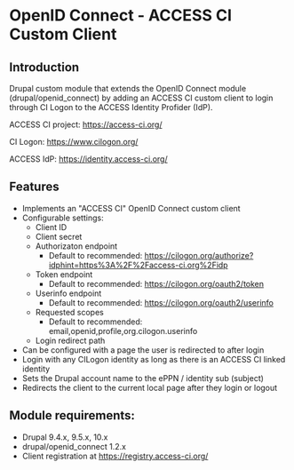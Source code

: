 # OpenID Connect - ACCESS CI Custom Client

## Introduction

Drupal custom module that extends the OpenID Connect module (drupal/openid_connect) by adding an ACCESS CI custom client to login through CI Logon to the ACCESS Identity Profider (IdP).

ACCESS CI project: https://access-ci.org/

CI Logon: https://www.cilogon.org/

ACCESS IdP: https://identity.access-ci.org/

## Features

+ Implements an "ACCESS CI" OpenID Connect custom client 
+ Configurable settings:
  - Client ID
  - Client secret
  - Authorizaton endpoint
    * Default to recommended: https://cilogon.org/authorize?idphint=https%3A%2F%2Faccess-ci.org%2Fidp
  - Token endpoint
    * Default to recommended: https://cilogon.org/oauth2/token
  - Userinfo endpoint
    * Default to recommended: https://cilogon.org/oauth2/userinfo
  - Requested scopes
    * Default to recommended: email,openid,profile,org.cilogon.userinfo
  - Login redirect path
+ Can be configured with a page the user is redirected to after login
+ Login with any CILogon identity as long as there is an ACCESS CI linked identity
+ Sets the Drupal account name to the ePPN / identity sub (subject)
+ Redirects the client to the current local page after they login or logout

## Module requirements:

+ Drupal 9.4.x, 9.5.x, 10.x
+ drupal/openid_connect 1.2.x
+ Client registration at https://registry.access-ci.org/
